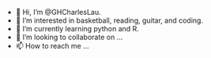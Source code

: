 - 👋 Hi, I’m @GHCharlesLau.
- 👀 I’m interested in basketball, reading, guitar, and coding.
- 🌱 I’m currently learning python and R.
- 💞️ I’m looking to collaborate on ...
- 📫 How to reach me ...

<!---
GHCharlesLau/GHCharlesLau is a ✨ special ✨ repository because its `README.md` (this file) appears on your GitHub profile.
You can click the Preview link to take a look at your changes.
--->

